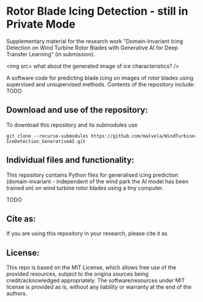 # Rotor Blade Icing Detection - still in Private Mode
Supplementary material for the research work "Domain-Invariant Icing Detection on Wind Turbine Rotor Blades with Generative AI for Deep Transfer Learning" (in submission).

<img src= what about the generated image of ice characteristics? />

A software code for predicting blade icing on images of rotor blades using supervised and unsupervised methods.
Contents of the repository include:
TODO

## Download and use of the repository:
To download this repository and its submodules use

    git clone --recurse-submodules https://github.com/malvela/WindTurbine-IceDetection_GenerativeAI.git

## Individual files and functionality:
This repository contains Python files for generalised icing prediction (domain-invariant - independent of the wind park the AI model has been trained on) on wind turbine rotor blades using a tiny computer.

TODO

## Cite as:

If you are using this repository in your research, please cite it as
## License:

This repo is based on the MIT License, which allows free use of the provided resources, subject to the origina sources being credit/acknowledged appropriately. The software/resources under MIT license is provided as is, without any liability or warranty at the end of the authors.
